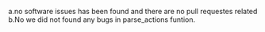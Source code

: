 a.no software issues has been found and there are no pull requestes related
b.No we did not found any bugs in parse_actions funtion.
